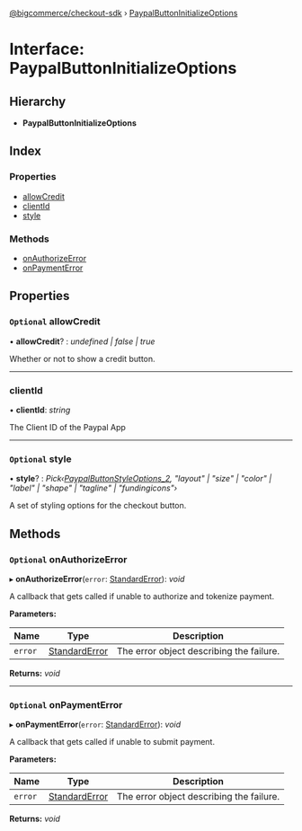 [@bigcommerce/checkout-sdk](../README.md) › [PaypalButtonInitializeOptions](paypalbuttoninitializeoptions.md)

# Interface: PaypalButtonInitializeOptions

## Hierarchy

* **PaypalButtonInitializeOptions**

## Index

### Properties

* [allowCredit](paypalbuttoninitializeoptions.md#optional-allowcredit)
* [clientId](paypalbuttoninitializeoptions.md#clientid)
* [style](paypalbuttoninitializeoptions.md#optional-style)

### Methods

* [onAuthorizeError](paypalbuttoninitializeoptions.md#optional-onauthorizeerror)
* [onPaymentError](paypalbuttoninitializeoptions.md#optional-onpaymenterror)

## Properties

### `Optional` allowCredit

• **allowCredit**? : *undefined | false | true*

Whether or not to show a credit button.

___

###  clientId

• **clientId**: *string*

The Client ID of the Paypal App

___

### `Optional` style

• **style**? : *Pick‹[PaypalButtonStyleOptions_2](paypalbuttonstyleoptions_2.md), "layout" | "size" | "color" | "label" | "shape" | "tagline" | "fundingicons"›*

A set of styling options for the checkout button.

## Methods

### `Optional` onAuthorizeError

▸ **onAuthorizeError**(`error`: [StandardError](../classes/standarderror.md)): *void*

A callback that gets called if unable to authorize and tokenize payment.

**Parameters:**

Name | Type | Description |
------ | ------ | ------ |
`error` | [StandardError](../classes/standarderror.md) | The error object describing the failure.  |

**Returns:** *void*

___

### `Optional` onPaymentError

▸ **onPaymentError**(`error`: [StandardError](../classes/standarderror.md)): *void*

A callback that gets called if unable to submit payment.

**Parameters:**

Name | Type | Description |
------ | ------ | ------ |
`error` | [StandardError](../classes/standarderror.md) | The error object describing the failure.  |

**Returns:** *void*
